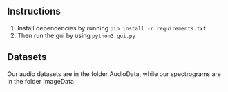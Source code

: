 ## Instructions

1. Install dependencies by running `pip install -r requirements.txt`
2. Then run the gui by using `python3 gui.py`

## Datasets

Our audio datasets are in the folder AudioData, while our spectrograms are in the folder ImageData